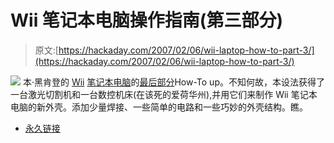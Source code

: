 # Wii 笔记本电脑操作指南(第三部分)

> 原文:[https://hackaday.com/2007/02/06/wii-laptop-how-to-part-3/](https://hackaday.com/2007/02/06/wii-laptop-how-to-part-3/)

![](../Images/bdf8fdd144b581e2186f7a17c70349b3.png)
本·黑肯登的 [Wii](http://www.mahalo.com/Wii_hacks "Nintendo Wii Hacks - Mahalo") [笔记本电脑](http://www.mahalo.com/Laptop_Hacks "Laptop Hacks - Mahalo")的[最后部分](http://www.engadget.com/2007/02/06/how-to-make-a-wii-laptop-part-3-the-final-installment/)How-To up。不知何故，本设法获得了一台激光切割机和一台数控机床(在该死的爱荷华州),并用它们来制作 Wii 笔记本电脑的新外壳。添加少量焊接、一些简单的电路和一些巧妙的外壳结构。瞧。

*   [永久链接](http://www.engadget.com/2007/02/06/how-to-make-a-wii-laptop-part-3-the-final-installment/)